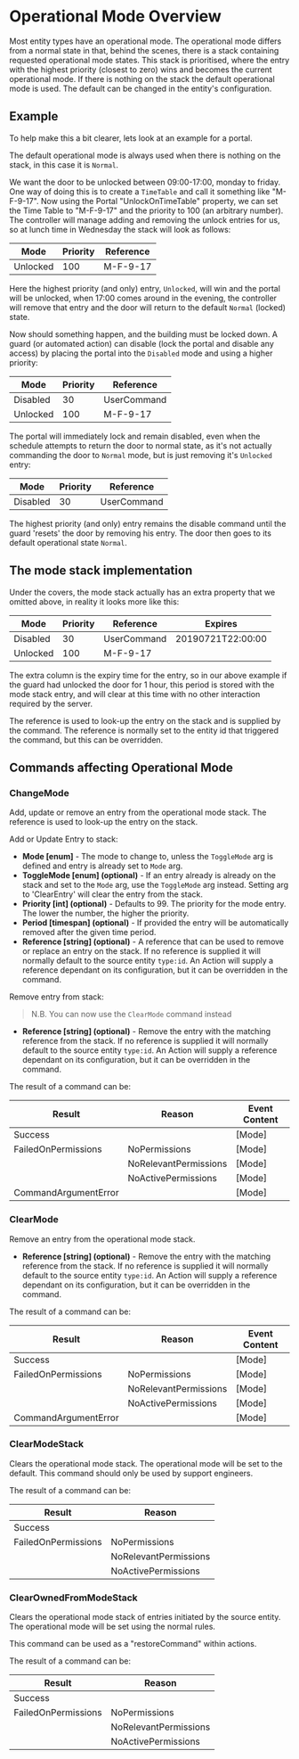 # Operational Mode Overview

Most entity types have an operational mode. The operational mode differs from a normal state in that, behind the scenes, there is a stack containing requested operational mode states. This stack is prioritised, where the entry with the highest priority (closest to zero) wins and becomes the current operational mode. If there is nothing on the stack the default operational mode is used. The default can be changed in the entity's configuration.

## Example

To help make this a bit clearer, lets look at an example for a portal.

The default operational mode is always used when there is nothing on the stack, in this case it is `Normal`.

We want the door to be unlocked between 09:00-17:00, monday to friday. One way of doing this is to create a `TimeTable` and call it something like "M-F-9-17". Now using the Portal "UnlockOnTimeTable" property, we can set the Time Table to "M-F-9-17" and the priority to 100 (an arbitrary number). The controller will manage adding and removing the unlock entries for us, so at lunch time in Wednesday the stack will look as follows:

| Mode     | Priority | Reference    |
|----------|----------|--------------|
| Unlocked | 100      | M-F-9-17     |

Here the highest priority (and only) entry, `Unlocked`, will win and the portal will be unlocked, when 17:00 comes around in the evening, the controller will remove that entry and the door will return to the default `Normal` (locked) state.

Now should something happen, and the building must be locked down. A guard (or automated action) can disable (lock the portal and disable any access) by placing the portal into the `Disabled` mode and using a higher priority:

| Mode     | Priority | Reference    |
|----------|----------|--------------|
| Disabled | 30       | UserCommand  |
| Unlocked | 100      | M-F-9-17     |

The portal will immediately lock and remain disabled, even when the schedule attempts to return the door to normal state, as it's not actually commanding the door to `Normal` mode, but is just removing it's `Unlocked` entry:

| Mode     | Priority | Reference    |
|----------|----------|--------------|
| Disabled | 30       | UserCommand  |

The highest priority (and only) entry remains the disable command until the guard 'resets' the door by removing his entry. The door then goes to its default operational state `Normal`.

## The mode stack implementation

Under the covers, the mode stack actually has an extra property that we omitted above, in reality it looks more like this:

| Mode     | Priority | Reference    | Expires            |
|----------|----------|--------------|--------------------|
| Disabled | 30       | UserCommand  | 20190721T22:00:00  |
| Unlocked | 100      | M-F-9-17     |                    |

The extra column is the expiry time for the entry, so in our above example if the guard had unlocked the door for 1 hour, this period is stored with the mode stack entry, and will clear at this time with no other interaction required by the server.

The reference is used to look-up the entry on the stack and is supplied by the command. The reference is normally set to the entity id that triggered the command, but this can be overridden.

## Commands affecting Operational Mode

### ChangeMode

Add, update or remove an entry from the operational mode stack. The reference is used to look-up the entry on the stack.

Add or Update Entry to stack:

- **Mode [enum]** - The mode to change to, unless the `ToggleMode` arg is defined and entry is already set to `Mode` arg.
- **ToggleMode [enum] (optional)** - If an entry already is already on the stack and set to the `Mode` arg, use the `ToggleMode` arg instead. Setting arg to 'ClearEntry' will clear the entry from the stack.
- **Priority [int] (optional)** - Defaults to 99. The priority for the mode entry. The lower the number, the higher the priority.
- **Period [timespan] (optional)** - If provided the entry will be automatically removed after the given time period.
- **Reference [string] (optional)** - A reference that can be used to remove or replace an entry on the stack. If no reference is supplied it will normally default to the source entity `type:id`. An Action will supply a reference dependant on its configuration, but it can be overridden in the command.

Remove entry from stack:

> N.B. You can now use the `ClearMode` command instead

- **Reference [string] (optional)** - Remove the entry with the matching reference from the stack. If no reference is supplied it will normally default to the source entity `type:id`. An Action will supply a reference dependant on its configuration, but it can be overridden in the command.

The result of a command can be:

| **Result**           | **Reason**            |   **Event Content** |
|----------------------|-----------------------|---------------------|
| Success              |                       | [Mode]              |
| FailedOnPermissions  | NoPermissions         | [Mode]              |
|                      | NoRelevantPermissions | [Mode]              |
|                      | NoActivePermissions   | [Mode]              |
| CommandArgumentError |                       | [Mode]              |

### ClearMode

Remove an entry from the operational mode stack.

- **Reference [string] (optional)** - Remove the entry with the matching reference from the stack. If no reference is supplied it will normally default to the source entity `type:id`. An Action will supply a reference dependant on its configuration, but it can be overridden in the command.

The result of a command can be:

| **Result**           | **Reason**            |   **Event Content** |
|----------------------|-----------------------|---------------------|
| Success              |                       | [Mode]              |
| FailedOnPermissions  | NoPermissions         | [Mode]              |
|                      | NoRelevantPermissions | [Mode]              |
|                      | NoActivePermissions   | [Mode]              |
| CommandArgumentError |                       | [Mode]              |

### ClearModeStack

Clears the operational mode stack. The operational mode will be set to the default. This command should only be used by support engineers.

The result of a command can be:

| **Result**           | **Reason**            |
|----------------------|-----------------------|
| Success              |                       |
| FailedOnPermissions  | NoPermissions         |
|                      | NoRelevantPermissions |
|                      | NoActivePermissions   |

### ClearOwnedFromModeStack

Clears the operational mode stack of entries initiated by the source entity. The operational mode will be set using the normal rules.

This command can be used as a "restoreCommand" within actions.

The result of a command can be:

| **Result**           | **Reason**            |
|----------------------|-----------------------|
| Success              |                       |
| FailedOnPermissions  | NoPermissions         |
|                      | NoRelevantPermissions |
|                      | NoActivePermissions   |
